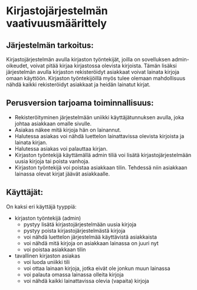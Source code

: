 # Kirjastojärjestelmän vaativuusmäärittely

## Järjestelmän tarkoitus:

Kirjastojärjestelmän avulla kirjaston työntekijät, joilla on sovelluksen admin-oikeudet, voivat 
pitää kirjaa kirjastossa olevista kirjoista. Tämän lisäksi järjestelmän avulla kirjaston rekisteröidyt 
asiakkaat voivat lainata kirjoja omaan käyttöön. Kirjaston työntekijöillä myös tulee olemaan 
mahdollisuus nähdä kaikki rekisteröidyt asiakkaat ja heidän lainatut kirjat.

## Perusversion tarjoama toiminnallisuus:
* Rekisteröityminen järjestelmään uniikki käyttäjätunnuksen avulla, joka johtaa asiakkaan omalle sivulle.
* Asiakas näkee mitä kirjoja hän on lainannut.
* Halutessa asiakas voi nähdä luettelon lainattavissa olevista kirjoista ja lainata kirjan.
* Halutessa asiakas voi palauttaa kirjan.
* Kirjaston työntekijä käyttämällä admin tiliä voi lisätä kirjastojärjestelmään uusia kirjoja tai poista vanhoja.
* Kirjaston työntekijä voi poistaa asiakkaan tilin. Tehdessä niin asiakkaan lainassa olevat kirjat jäävät asiakkaalle.


## Käyttäjät:

On kaksi eri käyttäjä tyyppiä:
* kirjaston työntekijä (admin)
  * pystyy lisätä kirjastojärjestelmään uusia kirjoja
  * pystyy poista kirjastojärjestelmästä kirjoja
  * voi nähdä luettelon järjestelmää käyttävistä asiakkaista
  * voi nähdä mitä kirjoja on asiakkaan lainassa on juuri nyt
  * voi poistaa asiakkaan tilin 
* tavallinen kirjaston asiakas  
  * voi luoda uniikki tili  
  * voi ottaa lainaan kirjoja, jotka eivät ole jonkun muun lainassa  
  * voi palauta omassa lainassa olleita kirjoja  
  * voi nähdä kaikki lainattavissa olevia (vapaita) kirjoja 


